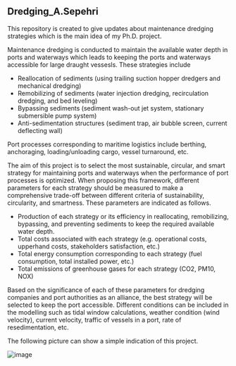 ## Dredging_A.Sepehri

This repository is created to give updates about maintenance dredging strategies which is the main idea of my Ph.D. project.

Maintenance dredging is conducted to maintain the available water depth in ports and waterways which leads to keeping the ports and waterways accessible for large draught vessesls. These strategies include 
* Reallocation of sediments (using trailing suction hopper dredgers and mechanical dredging)
* Remobilizing of sediments (water injection dredging, recirculation dredging, and bed leveling)
* Bypassing sediments (sediment wash-out jet system, stationary submersible pump system)
* Anti-sedimentation structures (sediment trap, air bubble screen, current deflecting wall)

Port processes corresponding to maritime logistics include berthing, anchoraging, loading/unloading cargo, vessel turnaround, etc.

The aim of this project is to select the most sustainable, circular, and smart strategy for maintaining ports and waterways when the performance of port processes is optimized. When proposing this framework, different parameters for each strategy should be measured to make a comprehensive trade-off between different criteria of sustainability, circularity, and smartness. These parameters are indicated as follows.
* Production of each strategy or its efficiency in reallocating, remobilizing, bypassing, and preventing sediments to keep the required available water depth.
* Total costs associated with each strategy (e.g. operational costs, upperhand costs, stakeholders satisfaction, etc.)
* Total energy consumption corresponding to each strategy (fuel consumption, total installed power, etc.)
* Total emissions of greenhouse gases for each strategy (CO2, PM10, NOX)

Based on the significance of each of these parameters for dredging companies and port authorities as an alliance, the best strategy will be selected to keep the port accessible. Different conditions can be included in the modelling such as tidal window calculations, weather condition (wind velocity), current velocity, traffic of vessels in a port, rate of resedimentation, etc.

The following picture can show a simple indication of this project.


![image](https://user-images.githubusercontent.com/98108605/195303240-5460d6ae-f789-4ea8-b78c-2238a1527b23.png)
